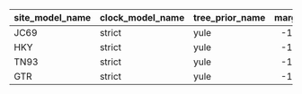 |site_model_name |clock_model_name |tree_prior_name | marg_log_lik| marg_log_lik_sd|    weight|
|:---------------|:----------------|:---------------|------------:|---------------:|---------:|
|JC69            |strict           |yule            |    -1940.060|        3.667696| 0.0000000|
|HKY             |strict           |yule            |    -1806.506|        4.981120| 0.0000011|
|TN93            |strict           |yule            |    -1792.776|        4.397807| 0.9999989|
|GTR             |strict           |yule            |    -1809.543|        5.727602| 0.0000001|
